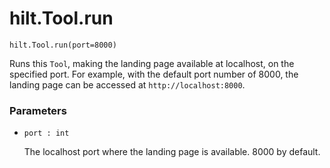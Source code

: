 # hilt.Tool.run

`hilt.Tool.run(port=8000)`

Runs this `Tool`, making the landing page available at localhost, on the specified port. For example, with the default port number of 8000, the landing page can be accessed at `http://localhost:8000`.

### Parameters
- `port : int`

    The localhost port where the landing page is available. 8000 by default.